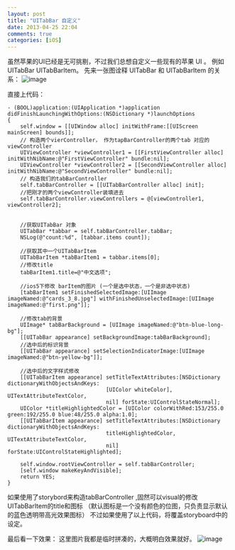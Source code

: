 ```yaml
---
layout: post
title: "UITabBar 自定义"
date: 2013-04-25 22:04
comments: true
categories: [iOS] 
---
```


虽然苹果的UI已经是无可挑剔，不过我们总想自定义一些现有的苹果 UI 。 例如 UITabBar UITabBarItem。
先来一张图诠释 UITabBar 和 UITabBarItem 的关系：
![image](http://ww3.sinaimg.cn/large/7286e2ddjw1e427f5vpjmj20vo0kijtb.jpg)

直接上代码：
<!-- more -->

	- (BOOL)application:(UIApplication *)application didFinishLaunchingWithOptions:(NSDictionary *)launchOptions
	{
	    self.window = [[UIWindow alloc] initWithFrame:[[UIScreen mainScreen] bounds]];
		// 构造两个vierController， 作为tapBarController的两个tab 对应的 viewController
	    UIViewController *viewController1 = [[FirstViewController alloc] initWithNibName:@"FirstViewController" bundle:nil];
	    UIViewController *viewController2 = [[SecondViewController alloc] initWithNibName:@"SecondViewController" bundle:nil];
		// 构造我们的tabBarController
	    self.tabBarController = [[UITabBarController alloc] init];
		//把刚才的两个viewController装填进去
	    self.tabBarController.viewControllers = @[viewController1, viewController2];
	    

		//获取UITabBar 对象
	    UITabBar *tabbar = self.tabBarController.tabBar;
	    NSLog(@"count:%d", [tabbar.items count]);
	    
		//获取其中一个UITabBarItem
	    UITabBarItem *tabBarItem1 = tabbar.items[0];
		//修改title
	    tabBarItem1.title=@"中文选项";
	    
		//ios5下修改 barItem的图片 (一个是选中状态，一个是非选中状态)
	    [tabBarItem1 setFinishedSelectedImage:[UIImage imageNamed:@"cards_3_8.jpg"] withFinishedUnselectedImage:[UIImage imageNamed:@"first.png"]];
	    
		//修改tab的背景
	    UIImage* tabBarBackground = [UIImage imageNamed:@"btn-blue-long-bg"];
	    [[UITabBar appearance] setBackgroundImage:tabBarBackground];
		//选中后的标识背景
	    [[UITabBar appearance] setSelectionIndicatorImage:[UIImage imageNamed:@"btn-yellow-bg"]];

		//选中后的文字样式修改
	    [[UITabBarItem appearance] setTitleTextAttributes:[NSDictionary dictionaryWithObjectsAndKeys:
							       [UIColor whiteColor], UITextAttributeTextColor,
							       nil] forState:UIControlStateNormal];
	    UIColor *titleHighlightedColor = [UIColor colorWithRed:153/255.0 green:192/255.0 blue:48/255.0 alpha:1.0];
	    [[UITabBarItem appearance] setTitleTextAttributes:[NSDictionary dictionaryWithObjectsAndKeys:
							       titleHighlightedColor, UITextAttributeTextColor,
							       nil] forState:UIControlStateHighlighted];
	    
	    self.window.rootViewController = self.tabBarController;
	    [self.window makeKeyAndVisible];
	    return YES;
	}

如果使用了storybord来构造tabBarController ,固然可以visual的修改UITabBarItem的title和图标 （默认图标是一个没有颜色的位图，只负责显示默认的蓝色透明带高光效果图标）
不过如果使用了以上代码，将覆盖storyboard中的设定。

最后看一下效果： 这里图片我都是临时拼凑的，大概明白效果就好。 
![image](http://ww3.sinaimg.cn/bmiddle/7286e2ddjw1e4293ux06vj210408c0u8.jpg)

